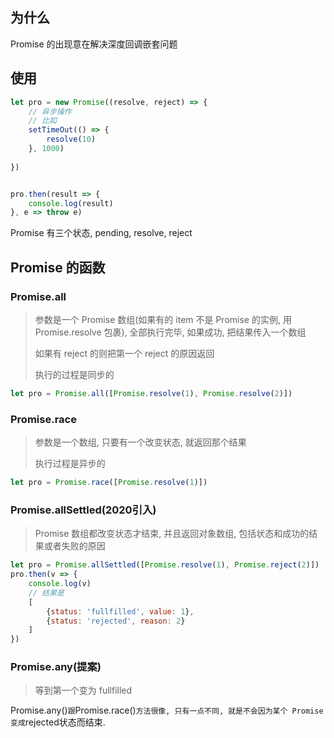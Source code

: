 ## 为什么

Promise 的出现意在解决深度回调嵌套问题

## 使用

```js
let pro = new Promise((resolve, reject) => {
    // 异步操作
    // 比如
    setTimeOut(() => {
        resolve(10)
    }, 1000)
    
})


pro.then(result => {
    console.log(result)
}, e => throw e)
```

Promise 有三个状态, pending, resolve, reject



## Promise 的函数

### Promise.all

> 参数是一个 Promise 数组(如果有的 item 不是 Promise 的实例, 用 Promise.resolve 包裹), 全部执行完毕, 如果成功, 把结果传入一个数组
>
> 如果有 reject 的则把第一个 reject 的原因返回
>
> 执行的过程是同步的

```js
let pro = Promise.all([Promise.resolve(1), Promise.resolve(2)])
```

### Promise.race

> 参数是一个数组, 只要有一个改变状态, 就返回那个结果
>
> 执行过程是异步的

```js
let pro = Promise.race([Promise.resolve(1)])
```

### Promise.allSettled(2020引入)

> Promise 数组都改变状态才结束, 并且返回对象数组, 包括状态和成功的结果或者失败的原因

```js
let pro = Promise.allSettled([Promise.resolve(1), Promise.reject(2)])
pro.then(v => {
    console.log(v)
    // 结果是
    [
        {status: 'fullfilled', value: 1},
        {status: 'rejected', reason: 2}
    ]
})
```

### Promise.any(提案)

> 等到第一个变为 fullfilled

Promise.any()`跟`Promise.race()`方法很像, 只有一点不同, 就是不会因为某个 Promise 变成`rejected状态而结束.